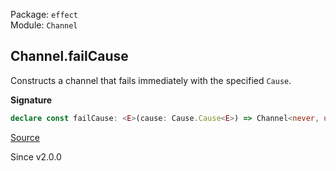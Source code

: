Package: `effect`<br />
Module: `Channel`<br />

## Channel.failCause

Constructs a channel that fails immediately with the specified `Cause`.

**Signature**

```ts
declare const failCause: <E>(cause: Cause.Cause<E>) => Channel<never, unknown, E, unknown, never, unknown>
```

[Source](https://github.com/Effect-TS/effect/tree/main/packages/effect/src/Channel.ts#L822)

Since v2.0.0